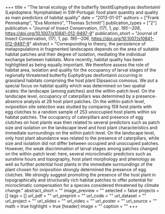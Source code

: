 +++
title = "The larval ecology of the butterfly \textitEuphydryas desfontainii (Lepidoptera: Nymphalidae) in SW-Portugal: food plant quantity and quality as main predictors of habitat quality"
date = "2013-01-01"
authors = ["Frank Pennekamp", "Eva Monteiro", "Thomas Schmitt"]
publication_types = ["2"]
publication = "Journal of Insect Conservation, (17), 1, _pp. 195--206_, https://doi.org/10.1007/s10841-012-9497-9"
publication_short = "Journal of Insect Conservation, (17), 1, _pp. 195--206_, https://doi.org/10.1007/s10841-012-9497-9"
abstract = "Corresponding to theory, the persistence of metapopulations in fragmented landscapes depends on the area of suitable habitat patches and their degree of isolation, mediating the individual exchange between habitats. More recently, habitat quality has been highlighted as being equally important. We therefore assess the role of habitat area, isolation and quality for the occupancy of larval stages of the regionally threatened butterfly Euphydryas desfontainii occurring in grassland habitats comprising the host plant Dipsascus comosus. We put a special focus on habitat quality which was determined on two spatial scales: the landscape (among patches) and the within-patch level. On the landscape level, occupancy of caterpillars was determined by a presence-absence analysis at 28 host plant patches. On the within-patch level, oviposition site selection was studied by comparing 159 host plants with egg clutches to a random sample of 253 unoccupied host plants within six habitat patches. The occupancy of caterpillars and presence of egg clutches on host plants was then related to several predictors such as patch size and isolation on the landscape level and host plant characteristics and immediate surroundings on the within patch level. On the landscape level, only host plant abundance was related to the presence of caterpillars, while size and isolation did not differ between occupied and unoccupied patches. However, the weak discrimination of larval stages among patches changed on the within-patch level: here, several microclimatic predictors such as sunshine hours and topography, host plant morphology and phenology as well as further potential host plants in the immediate surroundings of the plant chosen for oviposition strongly determined the presence of egg clutches. We strongly suggest promoting the presence of the host plant in topographically and structurally rich habitat patches to offer potential for microclimatic compensation for a species considered threatened by climate change."
abstract_short = ""
image_preview = ""
selected = false
projects = []
tags = []
url_pdf = ""
url_preprint = ""
url_code = ""
url_dataset = ""
url_project = ""
url_slides = ""
url_video = ""
url_poster = ""
url_source = ""
math = true
highlight = true
[header]
image = ""
caption = ""
+++

